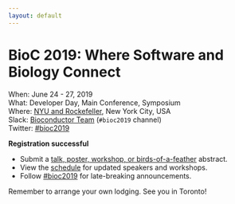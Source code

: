 ```yaml
---
layout: default
---
```

# BioC 2019: Where Software and Biology Connect

When: June 24 - 27, 2019<br />
What: Developer Day, Main Conference, Symposium<br />
Where: [NYU and Rockefeller][venue], New York City, USA<br />
Slack: [Bioconductor Team][] (`#bioc2019` channel)<br />
Twitter: [#bioc2019][tweet]<br />

[tweet]: https://twitter.com/hashtag/bioc2019?f=tweets
[venue]: ./travel-accommodations
[Bioconductor Team]: https://bioc-community.herokuapp.com/

**Registration successful**

- Submit a [talk, poster, workshop, or birds-of-a-feather][2] abstract.
- View the [schedule][1] for updated speakers and workshops.
- Follow [#bioc2019][tweet] for late-breaking announcements.

Remember to arrange your own lodging. See you in Toronto!

[1]: ./schedule
[2]: ./call-for-abstracts
